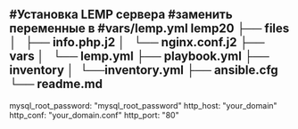 #Установка LEMP сервера 
#заменить переменные в
#vars/lemp.yml
lemp20
├── files
│   ├── info.php.j2
│   └── nginx.conf.j2
├── vars
│   └── lemp.yml
├── playbook.yml
├── inventory
│   └──inventory.yml
├── ansible.cfg
└── readme.md
---
mysql_root_password: "mysql_root_password"
http_host: "your_domain"
http_conf: "your_domain.conf"
http_port: "80"
